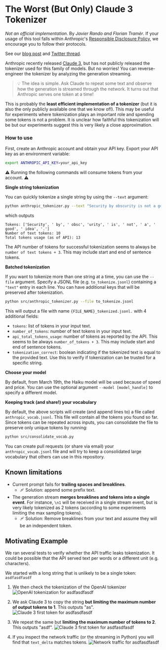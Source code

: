 # The Worst (But Only) Claude 3 Tokenizer

_Not an official implementation_. By _Javier Rando and Florian Tramèr_. If your usage of this tool falls within Anthropic's [Responsible Disclosure Policy](https://www.anthropic.com/responsible-disclosure-policy), we encourage you to follow their protocols.

See our [blog post](https://javirando.com/blog/2024/claude-tokenizer/) and [Twitter thread](https://twitter.com/javirandor/status/1767602845111492685).

Anthropic recently released [Claude 3](https://www.anthropic.com/news/claude-3-family), but has not publicly released the tokenizer used for this family of models. But no worries! You can reverse-engineer the tokenizer by analyzing the generation streaming.

> 💡 The idea is simple. Ask Claude to repeat some text and observe how the generation is streamed through the network. It turns out that Anthropic serves one token at a time!

This is probably the **least efficient implementation of a tokenizer** (but it is also the only publicly available one that we know of!). This may be useful for experiments where tokenization plays an important role and spending some tokens is not a problem. It is unclear how faithful this tokenization will be but our experiments suggest this is very likely a close approximation.

### How to use

First, create an Anthropic account and obtain your API key. Export your API key as an environment variable:

```bash
export ANTHROPIC_API_KEY=your_api_key
```

⚠️ Running the following commands will consume tokens from your account. ⚠️

**Single string tokenization**

You can quickly tokenize a single string by using the `--text` argument:

```bash
python anthropic_tokenizer.py --text "Security by obscurity is not a good idea."
```

which outputs
```
Tokens: ['Security', ' by', ' obsc', 'urity', ' is', ' not', ' a', ' good', ' idea', '.']
Number of text tokens: 10
Total tokens usage (as of API): 13
```

The API number of tokens for successful tokenization seems to always be `number of text tokens + 3`. This may include start and end of sentence tokens.

**Batched tokenization**

If you want to tokenize more than one string at a time, you can use the `--file` argument. Specify a JSONL file (e.g. `to_tokenize.jsonl`) containing a `"text"` entry in each line. You can have additional keys that will be preserved after tokenization.

```bash
python src/anthropic_tokenizer.py --file to_tokenize.jsonl
```

This will output a file with name `{FILE_NAME}_tokenized.jsonl.` with 4 additional fields:
* `tokens`: list of tokens in your input text.
* `number_of_tokens`: number of text tokens in your input text.
* `api_total_tokens_usage`: number of tokens as reported by the API. This seems to be always `number_of_tokens + 3`. This may include start and end of sentence tokens.
* `tokenization_correct`: boolean indicating if the tokenized text is equal to the provided text. Use this to verify if tokenization can be trusted for a specific string.

**Choose your model**

By default, from March 19th, the Haiku model will be used because of speed and price. You can use the optional argument `--model [model_handle]` to specify a different model.

**Keeping track (and share!) your vocabulary**

By default, the above scripts will create (and append lines to) a file called `anthropic_vocab.jsonl`. This file will contain all the tokens you found so far. Since tokens can be repeated across inputs, you can consolidate the file to preserve only unique tokens by running:

```bash
python src/consolidate_vocab.py
```

You can create pull requests (or share via email) your `anthropic_vocab.jsonl` file and will try to keep a consolidated large vocabulary that others can use in this repository.

## Known limitations
* Current prompt fails for **trailing spaces and breaklines**.
  * 🩹 Solution: append some prefix text.
* The generation stream **merges breaklines and tokens into a single event**. For instance, `\n1` will be received in a single stream event, but is very likely tokenized as 2 tokens (according to some experiments limiting the max sampling tokens).
  * 🩹 Solution: Remove breaklines from your text and assume they will be an independent token.  

## Motivating Example

We ran several tests to verify whether the API traffic leaks tokenization. It could be possible that the API served text per words or a different unit (e.g. characters).

We started with a long string that is unlikely to be a single token: `asdfasdfasdf`

1. We then check the tokenization of the OpenAI tokenizer
![OpenAI tokenization for asdfasdfasdf](imgs/openai.png)

2. We ask Claude 3 to copy the string **but limiting the maximum number of output tokens to 1**. This outputs "as".
![Claude 3 first token for asdfasdfasdf](imgs/1token.png)

3. We repeat the same but **limiting the maximum number of tokens to 2**. This outputs "asdf".
![Claude 3 first token for asdfasdfasdf](imgs/2tokens.png)

4. If you inspect the network traffic (or the streaming in Python) you will find that `text_delta` matches tokens.
![Network traffic for asdfasdfasdf](imgs/traffic.png)
